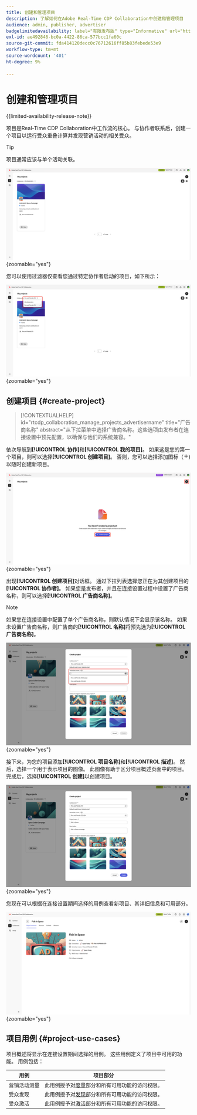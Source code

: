 ```yaml
---
title: 创建和管理项目
description: 了解如何在Adobe Real-Time CDP Collaboration中创建和管理项目
audience: admin, publisher, advertiser
badgelimitedavailability: label="有限发布版" type="Informative" url="https://helpx.adobe.com/legal/product-descriptions/real-time-customer-data-platform-collaboration.html newtab=true"
exl-id: ae492846-bc0a-4422-86ca-577bcc1fa60c
source-git-commit: fda414120decc0c76712616ff85b83febede53e9
workflow-type: tm+mt
source-wordcount: '401'
ht-degree: 9%

---
```


# 创建和管理项目

{{limited-availability-release-note}}

项目是Real-Time CDP Collaboration中工作流的核心。 与协作者联系后，创建一个项目以运行受众重叠计算并发现营销活动的相关受众。

>[!TIP]
>
>项目通常应该与单个活动关联。

![显示当前所有项目的协作仪表板。](/help/assets/collaborate/manage-view-projects/projects-overview-page.png){zoomable="yes"}

您可以使用过滤器仅查看您通过特定协作者启动的项目，如下所示：

![使用单个协作者筛选的项目视图。](/help/assets/collaborate/manage-view-projects/filtered-project-view.png){zoomable="yes"}

## 创建项目 {#create-project}

>[!CONTEXTUALHELP]
>id="rtcdp_collaboration_manage_projects_advertisername"
>title="广告商名称"
>abstract="从下拉菜单中选择广告商名称。这些选项由发布者在连接设置中预先配置，以确保与他们的系统兼容。"

依次导航到&#x200B;**[!UICONTROL 协作]**&#x200B;和&#x200B;**[!UICONTROL 我的项目]**。 如果这是您的第一个项目，则可以选择&#x200B;**[!UICONTROL 创建项目]**。 否则，您可以选择添加图标（![添加图标）。](/help/assets/icons/plus.png))以随时创建新项目。

![选择加号或创建项目以设置新项目。](/help/assets/collaborate/manage-view-projects/create-project.png){zoomable="yes"}

出现&#x200B;**[!UICONTROL 创建项目]**&#x200B;对话框。 通过下拉列表选择您正在为其创建项目的&#x200B;**[!UICONTROL 协作者]**。 如果您是发布者，并且在连接设置过程中设置了广告商名称，则可以选择&#x200B;**[!UICONTROL 广告商名称]**。

>[!NOTE]
>
> 如果您在连接设置中配置了单个广告商名称，则默认情况下会显示该名称。 如果未设置广告商名称，则广告商的&#x200B;**[!UICONTROL 名称]**&#x200B;将预先选为&#x200B;**[!UICONTROL 广告商名称]**。

![选定协作者并突出显示广告商名称的“创建项目”对话框。](/help/assets/collaborate/manage-view-projects/create-project-advertiser-names.png){zoomable="yes"}

接下来，为您的项目添加&#x200B;**[!UICONTROL 项目名称]**&#x200B;和&#x200B;**[!UICONTROL 描述]**。 然后，选择一个用于表示项目的图像。 此图像有助于区分项目概述页面中的项目。 完成后，选择&#x200B;**[!UICONTROL 创建]**&#x200B;以创建项目。

![设置新项目所需的选项](/help/assets/collaborate/manage-view-projects/create-project-required-info.png){zoomable="yes"}

您现在可以根据在连接设置期间选择的用例查看新项目、其详细信息和可用部分。

![项目概述工作区。](/help/assets/collaborate/manage-view-projects/project-overview.png){zoomable="yes"}

## 项目用例 {#project-use-cases}

项目概述将显示在连接设置期间选择的用例。 这些用例定义了项目中可用的功能。 用例包括：

| 用例 | 项目部分 |
| --- | --- |
| 营销活动测量 | 此用例授予对[度量](/help/guide/collaborate/measure.md)部分和所有可用功能的访问权限。 |
| 受众发现 | 此用例授予对[发现](/help/guide/collaborate/discover.md)部分和所有可用功能的访问权限。 |
| 受众激活 | 此用例授予对[激活](/help/guide/collaborate/activate.md)部分和所有可用功能的访问权限。 |
